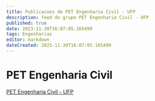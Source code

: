 ```yaml
---
title: Publicacoes de PET Engenharia Civil - UFP
description: feed do grupo PET Engenharia Civil - UFP
published: true
date: 2023-11-30T16:07:05.165499
tags: Engenharias
editor: markdown
dateCreated: 2023-11-30T16:07:05.165499
---
```


# PET Engenharia Civil
[PET Engenharia Civil - UFP](/grupo/61PETEngenhariaCivilUFP.md)